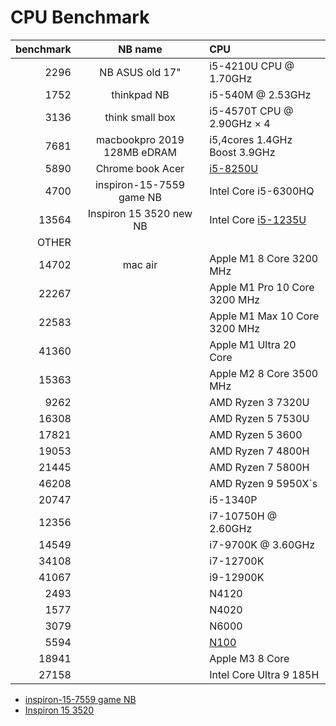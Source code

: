 CPU Benchmark
=============

 |  benchmark  |  NB name    |  CPU  | 
 |    -:  |  :-:  |  :-  | 
 |  2296 |  NB ASUS old 17"    | i5-4210U CPU @ 1.70GHz  | 
 |  1752 |  thinkpad NB     | i5-540M @ 2.53GHz | 
 |  3136 |  think small box  | i5-4570T CPU @ 2.90GHz × 4 | 
 |  7681 |  macbookpro 2019 128MB eDRAM | i5,4cores 1.4GHz Boost 3.9GHz  | 
 |  5890 |  Chrome book Acer  |  [i5-8250U](https://www.cpubenchmark.net/cpu.php?cpu=Intel+Core+i5-8250U+%40+1.60GHz&id=3042) | 
 |  4700  |  inspiron-15-7559 game NB |  Intel Core i5-6300HQ  | 
 | 13564  |  Inspiron 15 3520 new NB |  Intel Core [i5-1235U](https://www.cpubenchmark.net/cpu.php?cpu=Intel+Core+i5-1235U&id=4765)  | 
 | OTHER | 
 | 14702 |  mac air  | Apple M1 8 Core 3200 MHz | 
 | 22267 |  | Apple M1 Pro 10 Core 3200 MHz | 
 | 22583 |  | Apple M1 Max 10 Core 3200 MHz  | 
 | 41360 |  | Apple M1 Ultra 20 Core | 
 | 15363 |  | Apple M2 8 Core 3500 MHz | 
 | 9262  |  | AMD Ryzen 3 7320U | 
 | 16308 |  | AMD Ryzen 5 7530U | 
 | 17821 |  | AMD Ryzen 5 3600 | 
 | 19053 |  | AMD Ryzen 7 4800H | 
 | 21445 |  | AMD Ryzen 7 5800H | 
 | 46208 |  | AMD Ryzen 9 5950X`s | 
 | 20747 |  | i5-1340P | 
 | 12356 |  | i7-10750H @ 2.60GHz | 
 | 14549 |  | i7-9700K @ 3.60GHz | 
 | 34108 |  | i7-12700K | 
 | 41067 |  | i9-12900K | 
 |  2493 |  | N4120  | 
 |  1577 |  | N4020 | 
 | 3079  |  | N6000 | 
 | 5594 | | [N100](https://www.cpubenchmark.net/cpu.php?cpu=Intel+N100&id=5157) |
| 18941 | | Apple M3 8 Core |
| 27158 | | Intel Core Ultra 9 185H |





- [inspiron-15-7559 game NB](https://dl.dell.com/manuals/all-products/esuprt_laptop/esuprt_inspiron_laptop/inspiron-15-7559-laptop_reference%20guide_en-us.pdf)
- [Inspiron 15 3520](https://www.dell.com/support/manuals/en-us/inspiron-15-3520-laptop/inspiron_3520_ss/processor?guid=guid-3fa8a438-c8cd-4d01-b101-3924958b26fe&lang=en-us)

